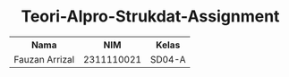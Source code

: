 <h1 align="center">Teori-Alpro-Strukdat-Assignment</h1>

<table align="center">
<tr>
    <th>Nama</th>
    <th>NIM</th>
    <th>Kelas</th>
  </tr>
  <tr>
    <td>Fauzan Arrizal</td>
    <td>2311110021</td>
    <td>SD04-A</td>
  </tr>
</table>